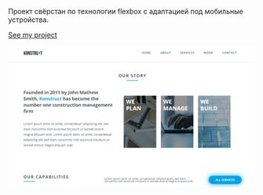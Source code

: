Проект свёрстан по технологии flexbox с адаптацией под мобильные устройства. 

[See my project](https://arturvolokhin.github.io/Konstruct/)

<img src="https://github.com/arturvolokhin/images/blob/main/scrinshots/konstruct.png">
